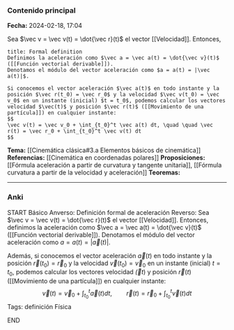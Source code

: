 ### Contenido principal

**Fecha:** 2024-02-18, 17:04

Sea $\vec v = \vec v(t) = \dot{\vec r}(t)$ el vector [[Velocidad]]. Entonces,

```ad-formal
title: Formal definition
Definimos la aceleración como $\vec a = \vec a(t) = \dot{\vec v}(t)$ ([[Función vectorial derivable]]).
Denotamos el módulo del vector aceleración como $a = a(t) = |\vec a(t)|$.
```

```ad-note
Si conocemos el vector aceleración $\vec a(t)$ en todo instante y la posición $\vec r(t_0) = \vec r_0$ y la velocidad $\vec v(t_0) = \vec v_0$ en un instante (inicial) $t = t_0$, podemos calcular los vectores velocidad $\vec(t)$ y posición $\vec r(t)$ ([[Movimiento de una partícula]]) en cualquier instante:
$$
\vec v(t) = \vec v_0 + \int_{t_0}^t \vec a(t) dt, \quad \quad \vec r(t) = \vec r_0 + \int_{t_0}^t \vec v(t) dt
$$
```


**Tema:** [[Cinemática clásica#3.a Elementos básicos de cinemática]]
**Referencias:** [[Cinemática en coordenadas polares]]
**Proposiciones:** [[Fórmula aceleración a partir de curvatura y tangente unitaria]], [[Fórmula curvatura a partir de la velocidad y aceleración]]
**Teoremas:**

---
### Anki

START
Básico
Anverso: Definición formal de aceleración
Reverso: Sea $\vec v = \vec v(t) = \dot{\vec r}(t)$ el vector [[Velocidad]]. Entonces, definimos la aceleración como $\vec a = \vec a(t) = \dot{\vec v}(t)$ ([[Función vectorial derivable]]).
Denotamos el módulo del vector aceleración como $a = a(t) = |\vec a(t)|$.

Además, si conocemos el vector aceleración $\vec a(t)$ en todo instante y la posición $\vec r(t_0) = \vec r_0$ y la velocidad $\vec v(t_0) = \vec v_0$ en un instante (inicial) $t = t_0$, podemos calcular los vectores velocidad $\vec(t)$ y posición $\vec r(t)$ ([[Movimiento de una partícula]]) en cualquier instante:
$$
\vec v(t) = \vec v_0 + \int_{t_0}^t \vec a(t) dt, \quad \quad \vec r(t) = \vec r_0 + \int_{t_0}^t \vec v(t) dt
$$
Tags: definición Física
<!--ID: 1708275569181-->
END